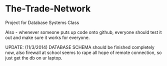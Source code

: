 The-Trade-Network
=================

Project for Database Systems Class


Also - whenever someone puts up code onto github, everyone should test it out and make sure it works for everyone.

UPDATE: (11/3/2014) DATABASE SCHEMA should be finished completely now, also firewall at school seems to rape all hope of remote connection, so just get the db on ur laptop.
